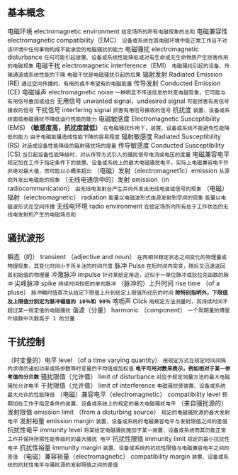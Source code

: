 ## 基本概念 
电磁环境 electromagnetic environment
``给定场所的所有电磁现象的总和``
电磁兼容性 electromagnetic compatibility（EMC） 
``设备或系统在其电磁环境中能正常工作且不对该环境中任何事物构成不能承受的电磁骚扰的能力``
 电磁骚扰 electromagnetic disturbance
``任何可能引起装置、设备或系统性能降低或对有生命或无生命物质产生损害作用的电磁现象``
电磁干扰 electromagnetic interference（EMI）
``电磁骚扰引起的设备、传输通道或系统性能的下降``
``电磁干扰是电磁骚扰引起的后果``
辐射发射 Radiated Emission (RE)
``通过空间传播的、有用的或不希望有的电磁能量``
传导发射 Conducted Emission (CE)
电磁噪声 electromagnetic noise
``一种明显不传送信息的时变电磁现象，它可能与有用信号叠加或组合``
无用信号 unwanted signal，undesired signal
``可能损害有用信号接收的信号``
干扰信号 interfering signal
``损害有用信号接收的信号``
抗扰度
``装置、设备或系统面临电磁骚扰不降低运行性能的能力``
电磁敏感度 Electromagnetic Susceptibility (EMS) **（敏感度高，抗扰度就低）**
``在电磁骚扰作用下，装置、设备或系统不能避免性能降低的能力``
``由于电磁能量造成性能下降的容易程度``
辐射敏感度 Radiated Susceptibility (RS)
``对造成设备性能降级的辐射骚扰场的度量``
传导敏感度 Conducted Susceptibility (CS)
``当引起设备性能降级时，对从传导方式引入的骚扰信号电流或电压的度量``
电磁兼容电平
``规定加在工作于指定条件下的装置、设备或系统上的最大电磁骚扰电平。实际上电磁兼容电平并非绝对最大值，而可能以小概率超出``
（电磁）发射（electromagnet1c）emission
``从源向外发出电磁能的现象``
（无线电通信中的）发射 emission（in radiocommunication）
``由无线电发射台产生并向外发出无线电波或信号的现象``
（电磁）辐射（electromagnetic） radiation
``能量以电磁波形式由源发射到空间的现象``
``能量以电磁波形式在空间传播``
 无线电环境 radio environment
``在给定场所内所有处于工作状态的无线电发射机产生的电磁场总和``
## 骚扰波形
瞬态（的） transient （adjective and noun）
``在两相邻稳定状态之间变化的物理量或物理现象，其变化时间小于所关注的时间尺度``
脉冲 Pulse
``在短时间内突变，随后又迅速返回其初始值的物理量``
冲激脉冲 impulse
``针对某给定用途，近似于一单位脉冲或狄拉克函数的脉冲``
尖峰脉冲 spike
``持续时间较短的单向脉冲``
（脉冲的）上升时间 rise time （of a pluse）
``脉冲瞬时值首次从给定下限值上升到给定上限值所经历的时间``
**``除特别指明外，下限值及上限值分别定为脉冲幅值的 10％和 90％``**
喀呖声 Click
``用规定方法测量时，其持续时间不超过某一规定值的电磁骚扰``
 谐波（分量） harmonic （component）
``一个周期量的傅里叶级数中次数高于 1 的分量``
## 干扰控制
（时变量的）电平 level （of a time varying quantity）
``用规定方式在规定时间间隔内求得的诸如功率或场参数等时变量的平均值或加权值``
**``电平可用对数来表示，例如相对于某一参考值的分贝数``**
骚扰限值（允许值） limit of disturbance
``对应于规定测量方法的最大电磁骚扰允许电平``
干扰限值（允许值） limit of interference
``电磁骚扰使装置、设备或系统最大允许的性能降低``
（电磁）兼容电平（electromagnetic） compatibility level
``预期加在工作于指定条件的装置、设备或系统上的规定的最大电磁骚扰电平``
（来自骚扰源的）发射限值 emission limit （from a disturbing source）
``规定的电磁骚扰源的最大发射电平``
发射裕量 emission margin
``装置、设备或系统的电磁兼容电平与发射限值之间的差值``
抗扰性电平 immunity level
``将某给定电磁骚扰施加于某一装置、设备或系统而其仍能正常工作并保持所需性能等级时的最大骚扰
电平``
抗扰性限值 immunity limit
``规定的最小抗扰性电平``
抗扰性裕量 immunity margin
``装置、设备或系统的抗扰性限值与电磁兼容电平之间的差值``
（电磁）兼容裕量（electromagnetic） compatibility margin
``装置、设备或系统的抗扰性电平与骚扰源的发射限值之间的差值``